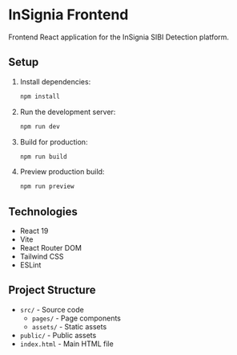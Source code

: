 # InSignia Frontend

Frontend React application for the InSignia SIBI Detection platform.

## Setup

1. Install dependencies:
   ```bash
   npm install
   ```

2. Run the development server:
   ```bash
   npm run dev
   ```

3. Build for production:
   ```bash
   npm run build
   ```

4. Preview production build:
   ```bash
   npm run preview
   ```

## Technologies

- React 19
- Vite
- React Router DOM
- Tailwind CSS
- ESLint

## Project Structure

- `src/` - Source code
  - `pages/` - Page components
  - `assets/` - Static assets
- `public/` - Public assets
- `index.html` - Main HTML file
